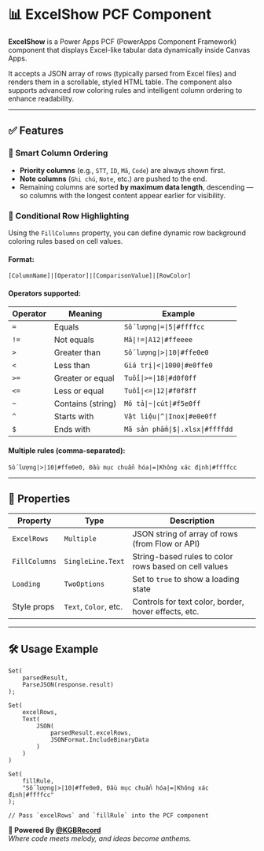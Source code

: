 # 📊 ExcelShow PCF Component

**ExcelShow** is a Power Apps PCF (PowerApps Component Framework) component that displays Excel-like tabular data dynamically inside Canvas Apps.

It accepts a JSON array of rows (typically parsed from Excel files) and renders them in a scrollable, styled HTML table. The component also supports advanced row coloring rules and intelligent column ordering to enhance readability.

---

## ✅ Features

### 🔢 Smart Column Ordering

- **Priority columns** (e.g., `STT`, `ID`, `Mã`, `Code`) are always shown first.
- **Note columns** (`Ghi chú`, `Note`, etc.) are pushed to the end.
- Remaining columns are sorted **by maximum data length**, descending — so columns with the longest content appear earlier for visibility.

### 🎨 Conditional Row Highlighting

Using the `FillColumns` property, you can define dynamic row background coloring rules based on cell values.

#### Format:
```
[ColumnName]|[Operator]|[ComparisonValue]|[RowColor]
```

#### Operators supported:
| Operator | Meaning            | Example                           |
|----------|--------------------|-----------------------------------|
| `=`      | Equals             | `Số lượng\|=\|5\|#ffffcc`             |
| `!=`     | Not equals         | `Mã\|!=\|A12\|#ffeeee`               |
| `>`      | Greater than       | `Số lượng\|>\|10\|#ffe0e0`           |
| `<`      | Less than          | `Giá trị\|<\|1000\|#e0ffe0`          |
| `>=`     | Greater or equal   | `Tuổi\|>=\|18\|#d0f0ff`              |
| `<=`     | Less or equal      | `Tuổi\|<=\|12\|#f0f8ff`              |
| `~`      | Contains (string)  | `Mô tả\|~\|cút\|#f5e0ff`             |
| `^`      | Starts with        | `Vật liệu\|^\|Inox\|#e0e0ff`         |
| `$`      | Ends with          | `Mã sản phẩm\|$\|.xlsx\|#ffffdd`     |

#### Multiple rules (comma-separated):

```
Số lượng|>|10|#ffe0e0, Đầu mục chuẩn hóa|=|Không xác định|#ffffcc
```

---

## 🧩 Properties

| Property       | Type      | Description                                             |
|----------------|-----------|---------------------------------------------------------|
| `ExcelRows`    | `Multiple` | JSON string of array of rows (from Flow or API)         |
| `FillColumns`  | `SingleLine.Text` | String-based rules to color rows based on cell values   |
| `Loading`      | `TwoOptions`         | Set to `true` to show a loading state                    |
| Style props    | `Text`, `Color`, etc. | Controls for text color, border, hover effects, etc.     |

---

## 🛠 Usage Example

```powerfx
Set(
    parsedResult,
    ParseJSON(response.result)
);

Set(
    excelRows,
    Text(
        JSON(
            parsedResult.excelRows,
            JSONFormat.IncludeBinaryData
        )
    )
)

Set(
    fillRule,
    "Số lượng|>|10|#ffe0e0, Đầu mục chuẩn hóa|=|Không xác định|#ffffcc"
);

// Pass `excelRows` and `fillRule` into the PCF component
```
**🎼 Powered By [@KGBRecord](https://github.com/KGBRecord)**  
*Where code meets melody, and ideas become anthems.*  